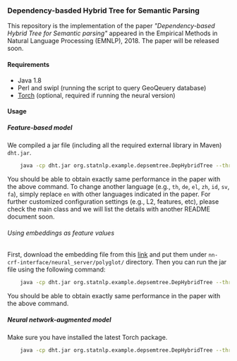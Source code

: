 ### Dependency-basded Hybrid Tree for Semantic Parsing
This repository is the implementation of the paper _"Dependency-based Hybrid Tree for Semantic parsing"_ appeared in the Empirical Methods in Natural Language Processing (EMNLP), 2018. The paper will be released soon. 


#### Requirements
* Java 1.8
* Perl and swipl (running the script to query GeoQeuery database)
* [Torch](http://torch.ch/docs/getting-started.html#) (optional, required if running the neural version)

#### Usage

##### Feature-based model
We compiled a jar file (including all the required external library in Maven) `dht.jar`.
```bash
	java -cp dht.jar org.statnlp.example.depsemtree.DepHybridTree --thread 40 --language en
```
You should be able to obtain exactly same performance in the paper with the above command. To change another language (e.g., `th`, `de`, `el`, `zh`, `id`, `sv`, `fa`), simply replace `en` with other languages indicated in the paper. For further customized configuration settings (e.g., L2, features, etc), please check the main class and we will list the details with another README document soon. 

###### Using embeddings as feature values 
First, download the embedding file from this [link](https://drive.google.com/open?id=1lV4nwFrkFkyBtKGiD_5FoSRlQEQ5EtQ-) and put them under `nn-crf-interface/neural_server/polyglot/` directory. Then you can run the jar file using the following command:
```bash
	java -cp dht.jar org.statnlp.example.depsemtree.DepHybridTree --thread 40 --language en --useEmbFeats true
```
You should be able to obtain exactly same performance in the paper with the above command. 

##### Neural network-augmented model
Make sure you have installed the latest Torch package. 
```bash
	java -cp dht.jar org.statnlp.example.depsemtree.DepHybridTree --thread 40 --language en --type bilinear
```
